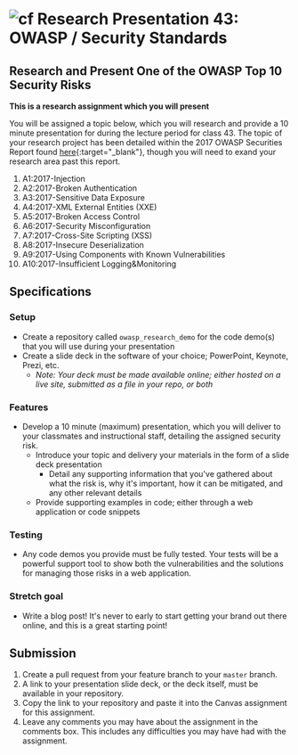 # ![cf](http://i.imgur.com/7v5ASc8.png) Research Presentation 43: OWASP / Security Standards

## Research and Present One of the OWASP Top 10 Security Risks

**This is a research assignment which you will present**
<!-- short description of project -->
You will be assigned a topic below, which you will research and provide a 10 minute presentation for during the lecture period for class 43. The topic of your research project has been detailed within the 2017 OWASP Securities Report found [here](https://www.owasp.org/images/7/72/OWASP_Top_10-2017_%28en%29.pdf.pdf){:target="_blank"}, though you will need to exand your research area past this report.

1.  A1:2017-Injection
1.  A2:2017-Broken Authentication
1.  A3:2017-Sensitive Data Exposure
1.  A4:2017-XML External Entities (XXE)
1.  A5:2017-Broken Access Control
1.  A6:2017-Security Misconfiguration
1.  A7:2017-Cross-Site Scripting (XSS)
1.  A8:2017-Insecure Deserialization
1.  A9:2017-Using Components with Known Vulnerabilities
1.  A10:2017-Insufficient Logging&Monitoring


## Specifications
<!-- Write a spefication for the features required in this lab assignment -->

### Setup
- Create a repository called `owasp_research_demo` for the code demo(s) that you will use during your presentation
- Create a slide deck in the software of your choice; PowerPoint, Keynote, Prezi, etc.
    - *Note: Your deck must be made available online; either hosted on a live site, submitted as a file in your repo, or both*

### Features
- Develop a 10 minute (maximum) presentation, which you will deliver to your classmates and instructional staff, detailing the assigned security risk.
    - Introduce your topic and delivery your materials in the form of a slide deck presentation
        - Detail any supporting information that you've gathered about what the risk is, why it's important, how it can be mitigated, and any other relevant details
    - Provide supporting examples in code; either through a web application or code snippets

### Testing
- Any code demos you provide must be fully tested. Your tests will be a powerful support tool to show both the vulnerabilities and the solutions for managing those risks in a web application.


### Stretch goal
- Write a blog post! It's never to early to start getting your brand out there online, and this is a great starting point!


## Submission
1. Create a pull request from your feature branch to your `master` branch.
1. A link to your presentation slide deck, or the deck itself, must be available in your repository.
1. Copy the link to your repository and paste it into the Canvas assignment for this assignment.
1. Leave any comments you may have about the assignment in the comments box. This includes any difficulties you may have had with the assignment.
